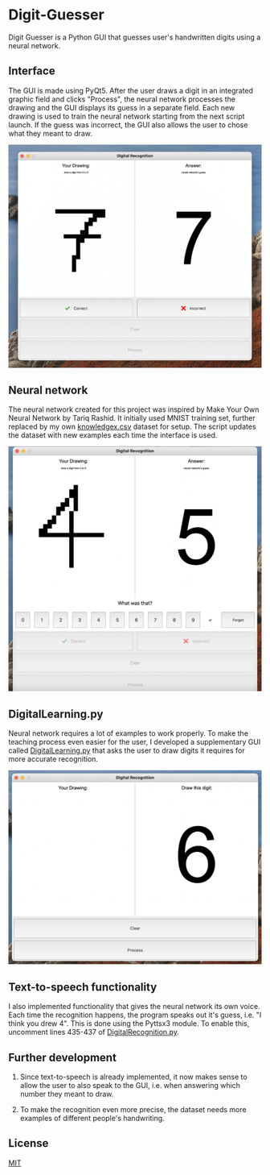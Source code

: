 # Digit-Guesser

Digit Guesser is a Python GUI that guesses user's handwritten digits using a neural network.

## Interface

The GUI is made using PyQt5. After the user draws a digit in an integrated graphic field and clicks "Process", the neural network processes the drawing and the GUI displays its guess in a separate field. Each new drawing is used to train the neural network starting from the next script launch. If the guess was incorrect, the GUI also allows the user to chose what they meant to draw.

![screenshot of the GUI](screenshots/2.png)

## Neural network

The neural network created for this project was inspired by Make Your Own Neural Network by Tariq Rashid. It initially used MNIST training set, further replaced by my own [knowledgex.csv](knowledgex.csv) dataset for setup. The script updates the dataset with new examples each time the interface is used.

![screenshot of the GUI](screenshots/1.png)

## DigitalLearning.py

Neural network requires a lot of examples to work properly. To make the teaching process even easier for the user, I developed a supplementary GUI called [DigitalLearning.py](DigitalLearning.py) that asks the user to draw digits it requires for more accurate recognition.

![screenshot of the supplementary GUI](screenshots/3.png)

## Text-to-speech functionality

I also implemented functionality that gives the neural network its own voice. Each time the recognition happens, the program speaks out it's guess, i.e. "I think you drew 4". This is done using the Pyttsx3 module. To enable this, uncomment lines 435-437 of [DigitalRecognition.py](DigitalRecognition.py).


## Further development

1. Since text-to-speech is already implemented, it now makes sense to allow the user to also speak to the GUI, i.e. when answering which number they meant to draw.

2. To make the recognition even more precise, the dataset needs more examples of different people's handwriting.

## License

[MIT](LICENSE)
